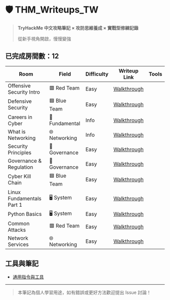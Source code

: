 # 🛡️ THM_Writeups_TW

> **TryHackMe 中文攻略筆記 × 攻防思維養成 × 實戰型修練記錄** 
>
> 從新手視角開啟，慢慢變強

## 已完成房間數：12

|  Room                          |                 Field                |           Difficulty          | Writeup Link                                            |          Tools         | 
|--------------------------------------------------|--------------------------------------|-------------------------------|---------------------------------------------------------|-------------|
| Offensive Security Intro    |               	🟥 Red Team       |              Easy             | [Walkthrough](./rooms/01_Offensive%20Security%20Intro.md) |
| Defensive Security           |             🟦 Blue Team         |              Easy             | [Walkthrough](./rooms/02_Defensive%20Security%20Intro.md) |
| Careers in Cyber            |           🔧Fundamental    |              Info             | [Walkthrough](./rooms/03_Careers%20in%20Cyber.md)       |
| What is Networking           |      🌐 Networking   |              Info             | [Walkthrough](./rooms/04_What％20is％20Networking.md)     |
| Security Principles          |   🧾 Governance |             Easy          | [Walkthrough](./rooms/name1/walkthrough.md)             |
| Governance & Regulation        |   🧾 Governance |             Easy          | [Walkthrough](./rooms/name1/walkthrough.md)             |
| Cyber Kill Chain              |        🟦 Blue Team    |             Easy          | [Walkthrough](./rooms/name1/walkthrough.md)             |
|  Linux Fundamentals Part 1      |    🖥️ System  |             Easy          | [Walkthrough](./rooms/name1/walkthrough.md)             |
| Python Basics               |     🖥️ System |             Easy          | [Walkthrough](./rooms/name1/walkthrough.md)             |
| Common Attacks                 |    	🟥 Red Team   |             Easy          | [Walkthrough](./rooms/name1/walkthrough.md)             |
| Network Services                 |    🌐 Networking   |             Easy          | [Walkthrough](./rooms/name1/walkthrough.md)             |


## 工具與筆記
- [通用指令與工具](./assets/common-tools.md)

---

> 本筆記為個人學習用途，如有錯誤或更好方法歡迎提出 Issue 討論！
